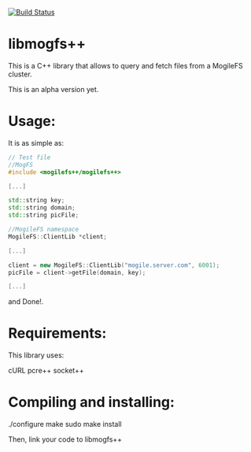 [![Build Status](https://travis-ci.org/neurogeek/python-crypt-import-hooks.png?branch=master)](https://travis-ci.org/neurogeek/python-crypt-import-hooks)

libmogfs++
==================================

This is a C++ library that allows to query and fetch files from 
a MogileFS cluster. 

This is an alpha version yet.

Usage:
==================================

It is as simple as:

```cpp
// Test file
//MogFS
#include <mogilefs++/mogilefs++>

[...]

std::string key;
std::string domain;
std::string picFile;

//MogileFS namespace
MogileFS::ClientLib *client;

[...]

client = new MogileFS::ClientLib("mogile.server.com", 6001);
picFile = client->getFile(domain, key);

[...]
```

and Done!.

Requirements:
==================================

This library uses:

cURL
pcre++
socket++

Compiling and installing:
==================================

./configure
make
sudo make install

Then, link your code to libmogfs++
